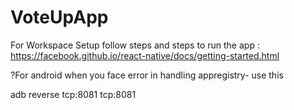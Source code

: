 # VoteUpApp


For Workspace Setup follow steps and steps to run the app :
https://facebook.github.io/react-native/docs/getting-started.html


?For android when you face error in handling appregistry- use this

adb reverse tcp:8081 tcp:8081
